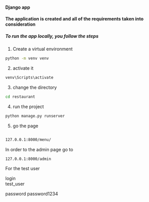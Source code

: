 #### Django app

#### The application is created and all of the requirements taken into consideration


##### To run the app locally, you follow the steps

1. Create a virtual environment

```bash
python -m venv venv
```


2. activate it

```bash
venv\Scripts\activate
```

3. change the directory

```bash
cd restaurant
```

4. run the project

```bash
python manage.py runserver
```

5. go the page

```bash

127.0.0.1:8000/menu/
```

In order to the admin page go to 

```bash
127.0.0.1:8000/admin
```

For the test user 

login                
test_user    

password
password1234


